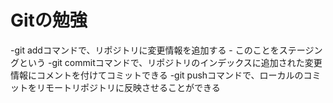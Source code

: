 # Gitの勉強
-git addコマンドで、リポジトリに変更情報を追加する
      - このことをステージングという
-git commitコマンドで、リポジトリのインデックスに追加された変更情報にコメントを付けてコミットできる
-git pushコマンドで、ローカルのコミットをリモートリポジトリに反映させることができる
